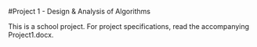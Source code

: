 #Project 1 - Design & Analysis of Algorithms

This is a school project. For project specifications, read the 
accompanying Project1.docx.
